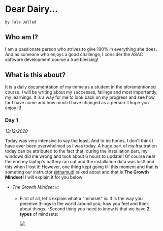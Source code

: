  # Dear Dairy...

    by Tala Jallad
    
   ## Who am I?
   I am a passionate person who strives to give 100% in everything she does.
   And as someone who enjoys a good challenge, I consider the ASAC software development course a true blessing!
     
   ## What is this about? 
   
   It is a daily documentation of my tinme as a student in the aforementioned course. I will be writing about my successes, failings and most importantly, my learnings. It is a      way for me to look back on my progress and see how far I have come and how much I have changed as a person. I hope you enjoy it! 
   
   ### Day 1
   *13/12/2020*
   
   Today was  very intensive to say the least. And to be hones, I don't think I have ever been overwhelmed as I was today. A huge part of my frsutration today can be attributed to the fact that, during the installation part, my windows did me wrong and took about 6 hours to update!! Of course near the end my laptop's battery ran out and the installation data was lost! and this when I lost it! However, one thing kept going till this moment and that is someting our instructor [@thamudi](https://github.com/thamudi) talked about and that is **The Growth Mindset!** I will explain it for you below!
   
   * *The Growth Mindset* :chart_with_upwards_trend: 
      
      - First of all, let's explain what a "mindset" is: It is the way you perceive things in the world around you; how you feel and think about things. 
        -Second thing you need to know is that we have **2 types** of mindsets: 
        
        ![](https://www.google.com/url?sa=i&url=https%3A%2F%2Fwww.brainpickings.org%2F2014%2F01%2F29%2Fcarol-dweck-mindset%2F&psig=AOvVaw3CTLWl2vTxs0t5FXfetO2r&ust=1607981337285000&source=images&cd=vfe&ved=0CAIQjRxqFwoTCNiX973zy-0CFQAAAAAdAAAAABAD) 
      
     
  
  
   
   
     
     
    
    
    
